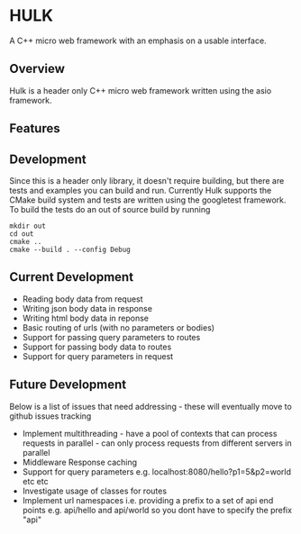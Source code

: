 # HULK

A C++ micro web framework with an emphasis on a usable interface.

## Overview
Hulk is a header only C++ micro web framework written using the asio framework.

## Features

## Development
Since this is a header only library, it doesn't require building, but there are tests and examples you can build and run. Currently Hulk supports the CMake build system and tests are written using the googletest framework. To build the tests do an out of source build by running
```
mkdir out
cd out
cmake ..
cmake --build . --config Debug
```
## Current Development
- Reading body data from request
- Writing json body data in response
- Writing html body data in reponse
- Basic routing of urls (with no parameters or bodies)
- Support for passing query parameters to routes
- Support for passing body data to routes
- Support for query parameters in request 

## Future Development
Below is a list of issues that need addressing - these will eventually move to github issues tracking
- Implement multithreading - have a pool of contexts that can process requests in parallel - can only process requests from different servers in parallel
- Middleware Response caching
- Support for query parameters e.g. localhost:8080/hello?p1=5&p2=world etc etc
- Investigate usage of classes for routes
- Implement url namespaces i.e. providing a prefix to a set of api end points e.g. api/hello and api/world so you dont have to specify the prefix "api"